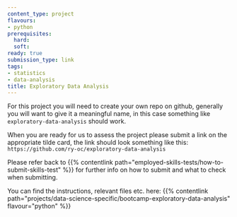 ```yaml
---
content_type: project
flavours:
- python
prerequisites:
  hard:
  soft:
ready: true
submission_type: link
tags:
- statistics
- data-analysis
title: Exploratory Data Analysis
---
```


For this project you will need to create your own repo on github, generally you will want to give it a meaningful name, in this case something like `exploratory-data-analysis` should work.

When you are ready for us to assess the project please submit a link on the appropriate tilde card, the link should look something like this: `https://github.com/ry-oc/exploratory-data-analysis`

Please refer back to {{% contentlink path="employed-skills-tests/how-to-submit-skills-test" %}} for further info on how to submit and what to check when submitting.

You can find the instructions, relevant files etc. here: {{% contentlink path="projects/data-science-specific/bootcamp-exploratory-data-analysis" flavour="python" %}}